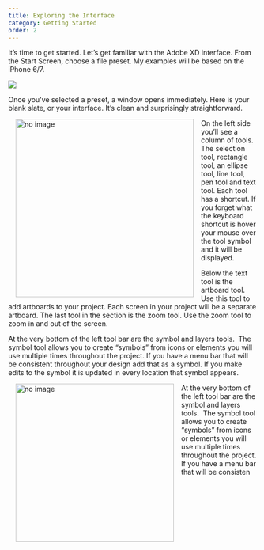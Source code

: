 ```yaml
---
title: Exploring the Interface
category: Getting Started
order: 2
---
```


It’s time to get started. Let’s get familiar with the Adobe XD interface. From the Start Screen, choose a file preset. My examples will be based on the iPhone 6/7.

![](https://iwilfried.github.io/Adobe-XD-eBook/images/XD-Interface-01.png)

Once you’ve selected a preset, a window opens immediately. Here is your blank slate, or your interface. It’s clean and surprisingly straightforward.

<img style="padding: 0px 15px; float: left" src="https://iwilfried.github.io/Adobe-XD-eBook/images/XD-Interface-02.png" alt="no image" width="360" />On the left side you’ll see a column of tools. The selection tool, rectangle tool, an ellipse tool, line tool, pen tool and text tool. Each tool has a shortcut. If you forget what the keyboard shortcut is hover your mouse over the tool symbol and it will be displayed.

Below the text tool is the artboard tool. Use this tool to add artboards to your project. Each screen in your project will be a separate artboard. The last tool in the section is the zoom tool. Use the zoom tool to zoom in and out of the screen.

At the very bottom of the left tool bar are the symbol and layers tools. &nbsp;The symbol tool allows you to create “symbols” from icons or elements you will use multiple times throughout the project. If you have a menu bar that will be consistent throughout your design add that as a symbol. If you make edits to the symbol it is updated in every location that symbol appears.


<img style="padding: 0px 15px; float: left" src="https://iwilfried.github.io/Adobe-XD-eBook/images/StartScreen-01.png" alt="no image" width="320" />At the very bottom of the left tool bar are the symbol and layers tools. &nbsp;The symbol tool allows you to create “symbols” from icons or elements you will use multiple times throughout the project. If you have a menu bar that will be consisten